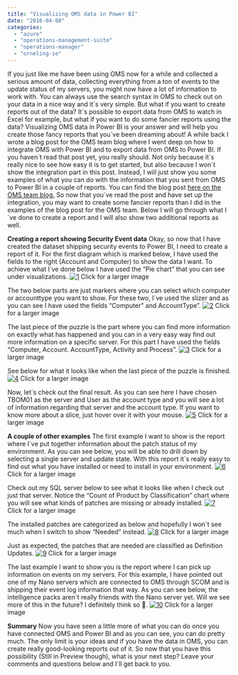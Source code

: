 ```yaml
---
title: "Visualizing OMS data in Power BI"
date: "2016-04-08"
categories: 
  - "azure"
  - "operations-management-suite"
  - "operations-manager"
  - "orneling-se"
---
```


If you just like me have been using OMS now for a while and collected a serious amount of data, collecting everything from a ton of events to the update status of my servers, you might now have a lot of information to work with. You can always use the search syntax in OMS to check out on your data in a nice way and it´s very simple. But what if you want to create reports out of the data? It´s possible to export data from OMS to watch in Excel for example, but what if you want to do some fancier reports using the data? Visualizing OMS data in Power BI is your answer and will help you create those fancy reports that you´ve been dreaming about! A while back I wrote a blog post for the OMS team blog where I went deep on how to integrate OMS with Power BI and to export data from OMS to Power BI. If you haven´t read that post yet, you really should. Not only because it´s really nice to see how easy it is to get started, but also because I won´t show the integration part in this post. Instead, I will just show you some examples of what you can do with the information that you sent from OMS to Power BI in a couple of reports. You can find the blog post [here on the OMS team blog.](https://blogs.technet.microsoft.com/msoms/2016/03/31/integrating-oms-and-power-bi/) So now that you´ve read the post and have set up the integration, you may want to create some fancier reports than I did in the examples of the blog post for the OMS team. Below I will go through what I´ve done to create a report and I will also show two additional reports as well.

**Creating a report showing Security Event data** Okay, so now that I have created the dataset shipping security events to Power BI, I need to create a report of it. For the first diagram which is marked below, I have used the fields to the right (Account and Computer) to show the data I want. To achieve what I´ve done below I have used the “Pie chart” that you can see under visualizations. [![1](images/1.jpg)](http://media.orneling.se/2016/04/1.jpg) Click for a larger image

The two below parts are just markers where you can select which computer or accounttype you want to show. For these two, I´ve used the slizer and as you can see I have used the fields “Computer” and AccountType”. [![2](images/2.jpg)](http://media.orneling.se/2016/04/2.jpg) Click for a larger image

The last piece of the puzzle is the part where you can find more information on exactly what has happened and you can in a very easy way find out more information on a specific server. For this part I have used the fields “Computer, Account. AccountType, Activity and Process”. [![3](images/3.jpg)](http://media.orneling.se/2016/04/3.jpg) Click for a larger image

See below for what it looks like when the last piece of the puzzle is finished. [![4](images/4.jpg)](http://media.orneling.se/2016/04/4.jpg) Click for a larger image

Now, let´s check out the final result. As you can see here I have chosen TBOM01 as the server and User as the account type and you will see a lot of information regarding that server and the account type. If you want to know more about a slice, just hover over it with your mouse. [![5](images/5-1024x592.jpg)](http://media.orneling.se/2016/04/5.jpg) Click for a larger image

**A couple of other examples** The first example I want to show is the report where I´ve put together information about the patch status of my environment. As you can see below, you will be able to drill down by selecting a single server and update state. With this report it´s really easy to find out what you have installed or need to install in your environment. [![6](images/6.jpg)](http://media.orneling.se/2016/04/6.jpg) Click for a larger image

Check out my SQL server below to see what it looks like when I check out just that server. Notice the “Count of Product by Classification” chart where you will see what kinds of patches are missing or already installed. [![7](images/7.jpg)](http://media.orneling.se/2016/04/7.jpg) Click for a larger image

The installed patches are categorized as below and hopefully I won´t see much when I switch to show “Needed” instead. [![8](images/8.jpg)](http://media.orneling.se/2016/04/8.jpg) Click for a larger image

Just as expected, the patches that are needed are classified as Definition Updates. [![9](images/9.jpg)](http://media.orneling.se/2016/04/9.jpg) Click for a larger image

The last example I want to show you is the report where I can pick up information on events on my servers. For this example, I have pointed out one of my Nano servers which are connected to OMS through SCOM and is shipping their event log information that way. As you can see below, the intelligence packs aren´t really friends with the Nano server yet. Will we see more of this in the future? I definitely think so . [![10](images/10.jpg)](http://media.orneling.se/2016/04/10.jpg) Click for a larger image

**Summary** Now you have seen a little more of what you can do once you have connected OMS and Power BI and as you can see, you can do pretty much. The only limit is your ideas and if you have the data in OMS, you can create really good-looking reports out of it. So now that you have this possibility (Still in Preview though), what is your next step? Leave your comments and questions below and I´ll get back to you.
